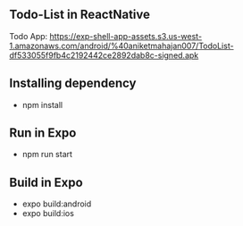 ## Todo-List in ReactNative

Todo App: https://exp-shell-app-assets.s3.us-west-1.amazonaws.com/android/%40aniketmahajan007/TodoList-df533055f9fb4c2192442ce2892dab8c-signed.apk

## Installing dependency

- npm install

## Run in Expo

- npm run start

## Build in Expo

- expo build:android
- expo build:ios
